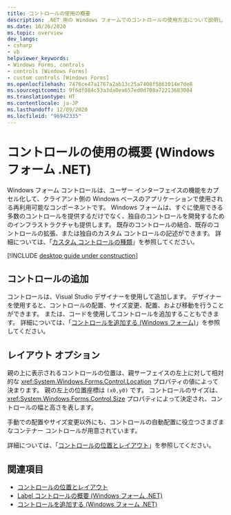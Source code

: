 ```yaml
---
title: コントロールの使用の概要
description: .NET 用の Windows フォームでのコントロールの使用方法について説明します。 コントロールは、ユーザーに機能を提供する再利用可能なコンポーネントです。 すぐに使用できるさまざまなコントロールが用意されています。 新しいコントロールを作成することもできます。
ms.date: 10/26/2020
ms.topic: overview
dev_langs:
- csharp
- vb
helpviewer_keywords:
- Windows Forms, controls
- controls [Windows Forms]
- custom controls [Windows Forms]
ms.openlocfilehash: 7476ce47a1767a2ab13c25a7408f5861014e7de8
ms.sourcegitcommit: 9f6df084c53a3da0ea657ed0d708a72213683084
ms.translationtype: HT
ms.contentlocale: ja-JP
ms.lasthandoff: 12/09/2020
ms.locfileid: "96942335"
---
```

# <a name="overview-of-using-controls-windows-forms-net"></a>コントロールの使用の概要 (Windows フォーム .NET)

Windows フォーム コントロールは、ユーザー インターフェイスの機能をカプセル化して、クライアント側の Windows ベースのアプリケーションで使用される再利用可能なコンポーネントです。 Windows フォームは、すぐに使用できる多数のコントロールを提供するだけでなく、独自のコントロールを開発するためのインフラストラクチャも提供します。 既存のコントロールの結合、既存のコントロールの拡張、または独自のカスタム コントロールの記述ができます。 詳細については、「[カスタム コントロールの種類](custom.md)」を参照してください。

[!INCLUDE [desktop guide under construction](../../includes/desktop-guide-preview-note.md)]

## <a name="adding-controls"></a>コントロールの追加

コントロールは、Visual Studio デザイナーを使用して追加します。 デザイナーを使用すると、コントロールの配置、サイズ変更、配置、および移動を行うことができます。 または、コードを使用してコントロールを追加することもできます。 詳細については、「[コントロールを追加する (Windows フォーム)](how-to-add-to-a-form.md)」を参照してください。

## <a name="layout-options"></a>レイアウト オプション

親の上に表示されるコントロールの位置は、親サーフェイスの左上に対して相対的な <xref:System.Windows.Forms.Control.Location> プロパティの値によって決まります。 親の左上の位置座標は `(x0,y0)` です。 コントロールのサイズは、<xref:System.Windows.Forms.Control.Size> プロパティによって決定され、コントロールの幅と高さを表します。

手動での配置やサイズ変更以外にも、コントロールの自動配置に役立つさまざまなコンテナー コントロールが用意されています。

詳細については、「[コントロールの位置とレイアウト](layout.md)」を参照してください。
<!-- TODO

## Control events

-->

## <a name="see-also"></a>関連項目

- [コントロールの位置とレイアウト](layout.md)
- [Label コントロールの概要 (Windows フォーム .NET)](labels.md)
- [コントロールを追加する (Windows フォーム .NET)](how-to-add-to-a-form.md)
